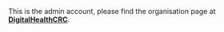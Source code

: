 This is the admin account, please find the organisation page at [**DigitalHealthCRC**](https://github.com/DigitalHealthCRC).
